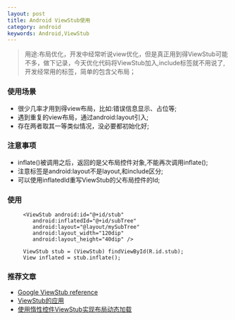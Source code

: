 ```yaml
---
layout: post
title: Android ViewStub使用
category: android
keywords: Android,ViewStub
---
```


> 用途:布局优化，开发中经常听说view优化，但是真正用到得ViewStub可能不多，做下记录，今天优化代码将ViewStub加入,include标签就不用说了,开发经常用的标签，简单的包含父布局； 

### 使用场景

* 很少几率才用到得view布局，比如:错误信息显示、占位等;
* 遇到重复的view布局，通过android:layout引入;
* 存在两者取其一等类似情况，没必要都初始化好;

### 注意事项

* inflate()被调用之后，返回的是父布局控件对象,不能再次调用inflate();
* 注意标签是android:layout不是layout,和include区分;
* 可以使用inflatedId重写ViewStub的父布局控件的Id;

### 使用

```
     <ViewStub android:id="@+id/stub"
        android:inflatedId="@+id/subTree"
        android:layout="@layout/mySubTree"
        android:layout_width="120dip"
        android:layout_height="40dip" />

     ViewStub stub = (ViewStub) findViewById(R.id.stub);
     View inflated = stub.inflate();
```

### 推荐文章

* [Google ViewStub reference](http://developer.android.com/intl/zh-cn/reference/android/view/ViewStub.html)
* [ViewStub的应用](http://blog.csdn.net/hitlion2008/article/details/6737537)
* [使用惰性控件ViewStub实现布局动态加载](http://www.cnblogs.com/menlsh/archive/2013/03/17/2965217.html)

